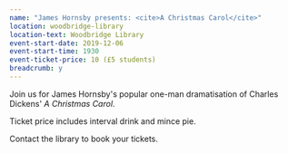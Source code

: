 ```yaml
---
name: "James Hornsby presents: <cite>A Christmas Carol</cite>"
location: woodbridge-library
location-text: Woodbridge Library
event-start-date: 2019-12-06
event-start-time: 1930
event-ticket-price: 10 (£5 students)
breadcrumb: y
---
```


Join us for James Hornsby's popular one-man dramatisation of Charles Dickens' <cite>A Christmas Carol</cite>.

Ticket price includes interval drink and mince pie.

Contact the library to book your tickets.
